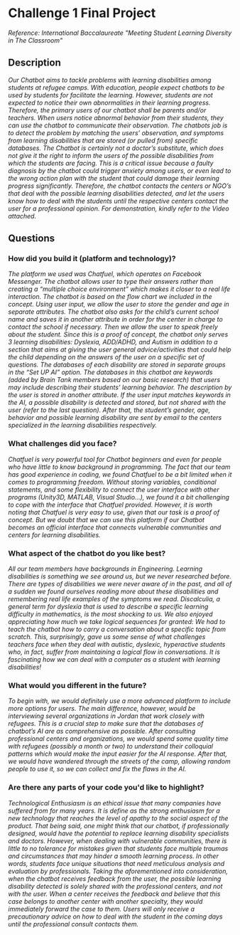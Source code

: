 # Challenge 1 Final Project

*Reference: International Baccalaureate "Meeting Student Learning Diversity in The Classroom"*

## Description

*Our Chatbot aims to tackle problems with learning disabilities among students at refugee camps. With education, people expect chatbots to be used by students for facilitate the learning. However, students are not expected to notice their own abnormalities in their learning progress. Therefore, the primary users of our chatbot shall be parents and/or teachers. When users notice abnormal behavior from their students, they can use the chatbot to communicate their observation. The chatbots job is to detect the problem by matching the users’ observation, and symptoms from learning disabilities that are stored (or pulled from) specific databases. The Chatbot is certainly not a doctor’s substitute, which does not give it the right to inform the users of the possible disabilities from which the students are facing. This is a critical issue because a faulty diagnosis by the chatbot could trigger anxiety among users, or even lead to the wrong action plan with the student that could damage their learning progress significantly. Therefore, the chatbot contacts the centers or NGO’s that deal with the possible learning disabilities detected, and let the users know how to deal with the students until the respective centers contact the user for a professional opinion. For demonstration, kindly refer to the Video attached.*

## Questions

### How did you build it (platform and technology)?

*The platform we used was Chatfuel, which operates on Facebook Messenger. The chatbot allows user to type their answers rather than creating a “multiple choice environment” which makes it closer to a real life interaction. The chatbot is based on the flow chart we included in the concept. Using user input, we allow the user to store the gender and age in separate attributes. The chatbot also asks for the child’s current school name and saves it in another attribute in order for the center in charge to contact the school if necessary. Then we allow the user to speak freely about the student. Since this is a proof of concept, the chatbot only serves 3 learning disabilities: Dyslexia, ADD/ADHD, and Autism in addition to a section that aims at giving the user general advice/activities that could help the child depending on the answers of the user on a specific set of questions. The databases of each disability are stored in separate groups in the “Set UP AI” option. The databases in this chatbot are keywords (added by Brain Tank members based on our basic research) that users may include describing their students’ learning behavior. The description by the user is stored in another attribute. If the user input matches keywords in the AI, a possible disability is detected and stored, but not shared with the user (refer to the last question). After that, the student’s gender, age, behavior and possible learning disability are sent by email to the centers specialized in the learning disabilities respectively.*

### What challenges did you face?

*Chatfuel is very powerful tool for Chatbot beginners and even for people who have little to know background in programming. The fact that our team has good experience in coding, we found Chatfuel to be a bit limited when it comes to programming freedom. Without storing variables, conditional statements, and some flexibility to connect the user interface with other programs (Unity3D, MATLAB, Visual Studio…), we found it a bit challenging to cope with the interface that Chatfuel provided. However, it is worth noting that Chatfuel is very easy to use, given that our task is a proof of concept. But we doubt that we can use this platform if our Chatbot becomes an official interface that connects vulnerable communities and centers for learning disabilities.*

### What aspect of the chatbot do you like best? 

*All our team members have backgrounds in Engineering. Learning disabilities is something we see around us, but we never researched before. There are types of disabilities we were never aware of in the past, and all of a sudden we found ourselves reading more about these disabilities and remembering real life examples of the symptoms we read. Discalculia, a general term for dyslexia that is used to describe a specific learning difficulty in mathematics, is the most shocking to us. We also enjoyed appreciating how much we take logical sequences for granted: We had to teach the chatbot how to carry a conversation about a specific topic from scratch. This, surprisingly, gave us some sense of what challenges teachers face when they deal with autistic, dyslexic, hyperactive students who, in fact, suffer from maintaining a logical flow in conversations. It is fascinating how we can deal with a computer as a student with learning disabilities!*

### What would you different in the future? 

*To begin with, we would definitely use a more advanced platform to include more options for users. The main difference, however, would be interviewing several organizations in Jordan that work closely with refugees. This is a crucial step to make sure that the databases of chatbot’s AI are as comprehensive as possible. After consulting professional centers and organizations, we would spend some quality time with refugees (possibly a month or two) to understand their colloquial patterns which would make the input easier for the AI response. After that, we would have wandered through the streets of the camp, allowing random people to use it, so we can collect and fix the flaws in the AI.*

### Are there any parts of your code you'd like to highlight?

*Technological Enthusiasm is an ethical issue that many companies have suffered from for many years. It is define as the strong enthusiasm for a new technology that reaches the level of apathy to the social aspect of the product. That being said, one might think that our chatbot, if professionally designed, would have the potential to replace learning disability specialists and doctors. However, when dealing with vulnerable communities, there is little to no tolerance for mistakes given that students face multiple traumas and circumstances that may hinder a smooth learning process. In other words, students face unique situations that need meticulous analysis and evaluation by professionals. Taking the aforementioned into consideration, when the chatbot receives feedback from the user, the possible learning disability detected is solely shared with the professional centers, and not with the user. When a center receives the feedback and believe that this case belongs to another center with another specialty, they would immediately forward the case to them. Users will only receive a precautionary advice on how to deal with the student in the coming days until the professional consult contacts them.*
